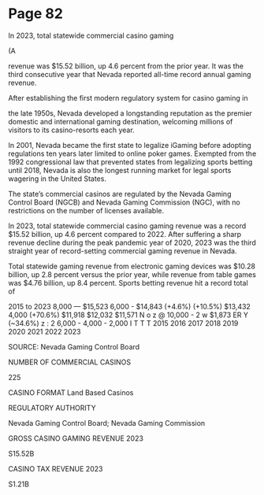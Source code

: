 # Page 82

In 2023, total statewide commercial casino gaming

(A

revenue was $15.52 billion, up 4.6 percent from the
prior year. It was the third consecutive year that Nevada
reported all-time record annual gaming revenue.

After establishing the first modern regulatory system for casino gaming in

the late 1950s, Nevada developed a longstanding reputation as the premier
domestic and international gaming destination, welcoming millions of visitors to
its casino-resorts each year.

In 2001, Nevada became the first state to legalize iGaming before adopting
regulations ten years later limited to online poker games. Exempted from the
1992 congressional law that prevented states from legalizing sports betting
until 2018, Nevada is also the longest running market for legal sports wagering
in the United States.

The state’s commercial casinos are regulated by the Nevada Gaming Control
Board (NGCB) and Nevada Gaming Commission (NGC), with no restrictions on
the number of licenses available.

In 2023, total statewide commercial casino gaming revenue was a record
$15.52 billion, up 4.6 percent compared to 2022. After suffering a sharp
revenue decline during the peak pandemic year of 2020, 2023 was the third
straight year of record-setting commercial gaming revenue in Nevada.

Total statewide gaming revenue from electronic gaming devices was $10.28
billion, up 2.8 percent versus the prior year, while revenue from table games
was $4.76 billion, up 8.4 percent. Sports betting revenue hit a record total of

2015 to 2023
8,000 —
$15,523
6,000 - $14,843 (+4.6%)
(+10.5%)
$13,432
4,000 (+70.6%)
$11,918 $12,032
$11,571 N o
z
@ 10,000 -
2
w $1,873
ER Y (~34.6%)
z :
2
6,000 -
4,000 -
2,000
I T T T
2015 2016 2017 2018 2019 2020 2021 2022 2023

SOURCE: Nevada Gaming Control Board

NUMBER OF COMMERCIAL CASINOS

225

CASINO FORMAT
Land Based Casinos

REGULATORY AUTHORITY

Nevada Gaming
Control Board; Nevada
Gaming Commission

GROSS CASINO GAMING REVENUE 2023

S15.52B

CASINO TAX REVENUE 2023

S1.21B

